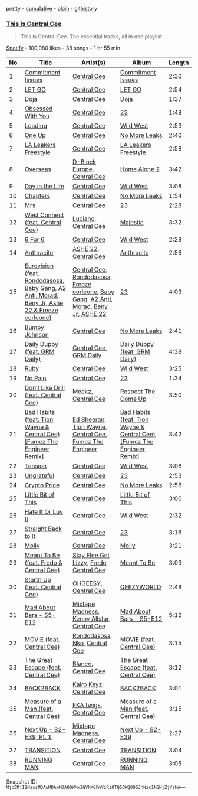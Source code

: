 pretty - [cumulative](/playlists/cumulative/37i9dQZF1DZ06evO3lYf2U.md) - [plain](/playlists/plain/37i9dQZF1DZ06evO3lYf2U) - [githistory](https://github.githistory.xyz/mackorone/spotify-playlist-archive/blob/main/playlists/plain/37i9dQZF1DZ06evO3lYf2U)

### [This Is Central Cee](https://open.spotify.com/playlist/37i9dQZF1DZ06evO3lYf2U)

> This is Central Cee\. The essential tracks, all in one playlist.

[Spotify](https://open.spotify.com/user/spotify) - 100,080 likes - 38 songs - 1 hr 55 min

| No. | Title | Artist(s) | Album | Length |
|---|---|---|---|---|
| 1 | [Commitment Issues](https://open.spotify.com/track/5w3CtwPT5e0k8zg2LyjvNN) | [Central Cee](https://open.spotify.com/artist/5H4yInM5zmHqpKIoMNAx4r) | [Commitment Issues](https://open.spotify.com/album/0RHc0eLRmJ7dFidneiGXeX) | 2:30 |
| 2 | [LET GO](https://open.spotify.com/track/3zkyus0njMCL6phZmNNEeN) | [Central Cee](https://open.spotify.com/artist/5H4yInM5zmHqpKIoMNAx4r) | [LET GO](https://open.spotify.com/album/1QYPAEk2Ksj3WPv3mvoDnL) | 2:54 |
| 3 | [Doja](https://open.spotify.com/track/3LtpKP5abr2qqjunvjlX5i) | [Central Cee](https://open.spotify.com/artist/5H4yInM5zmHqpKIoMNAx4r) | [Doja](https://open.spotify.com/album/6oECjagksATHu2UaclXrq1) | 1:37 |
| 4 | [Obsessed With You](https://open.spotify.com/track/4oxGI8yyghLuMV7ybRG3kg) | [Central Cee](https://open.spotify.com/artist/5H4yInM5zmHqpKIoMNAx4r) | [23](https://open.spotify.com/album/0SakL2ra5Cik5yQgKQBHGp) | 1:48 |
| 5 | [Loading](https://open.spotify.com/track/4vzJrkfHbCGaodPA5RY5BV) | [Central Cee](https://open.spotify.com/artist/5H4yInM5zmHqpKIoMNAx4r) | [Wild West](https://open.spotify.com/album/0aAVMtHuK9wX1mQozWvdSZ) | 2:53 |
| 6 | [One Up](https://open.spotify.com/track/6R6ZS5HYH4RdXkjEwEJO5R) | [Central Cee](https://open.spotify.com/artist/5H4yInM5zmHqpKIoMNAx4r) | [No More Leaks](https://open.spotify.com/album/1HTdVIlFgO8o2Oby5rdXs0) | 2:40 |
| 7 | [LA Leakers Freestyle](https://open.spotify.com/track/5gpyyqA9WZyWu24ESUzrkk) | [Central Cee](https://open.spotify.com/artist/5H4yInM5zmHqpKIoMNAx4r) | [LA Leakers Freestyle](https://open.spotify.com/album/5BdTpc5WQMyt0qBuJ5mDCH) | 2:58 |
| 8 | [Overseas](https://open.spotify.com/track/337kcYVjYXdLBItCw9ry3b) | [D\-Block Europe](https://open.spotify.com/artist/5VadK1havLhK1OpKYsXv9y), [Central Cee](https://open.spotify.com/artist/5H4yInM5zmHqpKIoMNAx4r) | [Home Alone 2](https://open.spotify.com/album/50ez0rCXWIf3s5cvcALStA) | 3:42 |
| 9 | [Day in the Life](https://open.spotify.com/track/1o6x7iRcDQPEEg8YPgLeVA) | [Central Cee](https://open.spotify.com/artist/5H4yInM5zmHqpKIoMNAx4r) | [Wild West](https://open.spotify.com/album/0aAVMtHuK9wX1mQozWvdSZ) | 3:08 |
| 10 | [Chapters](https://open.spotify.com/track/5DT2fVrYGbXNhMYCnEFfg2) | [Central Cee](https://open.spotify.com/artist/5H4yInM5zmHqpKIoMNAx4r) | [No More Leaks](https://open.spotify.com/album/1HTdVIlFgO8o2Oby5rdXs0) | 1:54 |
| 11 | [Mrs](https://open.spotify.com/track/0yRsHuqDYOeug4ACp38Rjt) | [Central Cee](https://open.spotify.com/artist/5H4yInM5zmHqpKIoMNAx4r) | [23](https://open.spotify.com/album/0SakL2ra5Cik5yQgKQBHGp) | 2:28 |
| 12 | [West Connect \(feat\. Central Cee\)](https://open.spotify.com/track/1Fb8gCHRkmNAaN8vytd5vg) | [Luciano](https://open.spotify.com/artist/3CJKkU0XuElRT1z8rEtIYg), [Central Cee](https://open.spotify.com/artist/5H4yInM5zmHqpKIoMNAx4r) | [Majestic](https://open.spotify.com/album/7qNuJ1DoCy9au1vdip0f7o) | 3:32 |
| 13 | [6 For 6](https://open.spotify.com/track/1tLV0GD0WXQ1Z8BKOQscti) | [Central Cee](https://open.spotify.com/artist/5H4yInM5zmHqpKIoMNAx4r) | [Wild West](https://open.spotify.com/album/0aAVMtHuK9wX1mQozWvdSZ) | 2:28 |
| 14 | [Anthracite](https://open.spotify.com/track/5gPLFBWGzFwOa3uxioiaxk) | [ASHE 22](https://open.spotify.com/artist/3tTvSeZiFDP3CY5EdPGcR4), [Central Cee](https://open.spotify.com/artist/5H4yInM5zmHqpKIoMNAx4r) | [Anthracite](https://open.spotify.com/album/1XfQIpBAJPDqT2tWPfCIss) | 2:56 |
| 15 | [Eurovision \(feat\. Rondodasosa, Baby Gang, A2 Anti, Morad, Beny Jr, Ashe 22 & Freeze corleone\)](https://open.spotify.com/track/4f5TKGvkD4TkTjr61GKNAG) | [Central Cee](https://open.spotify.com/artist/5H4yInM5zmHqpKIoMNAx4r), [Rondodasosa](https://open.spotify.com/artist/61bQ4nwIioR8w6PGxzpyY3), [Freeze corleone](https://open.spotify.com/artist/76Pl0epAMXVXJspaSuz8im), [Baby Gang](https://open.spotify.com/artist/3LvwPiJQJ0da0GurKMToV0), [A2 Anti](https://open.spotify.com/artist/3TTq94wgOIj0skk2wT8bnb), [Morad](https://open.spotify.com/artist/4az97MtWmBQ5Db3GfDh9j9), [Beny Jr](https://open.spotify.com/artist/22dFwJoRBV51ue5TGnC7Dt), [ASHE 22](https://open.spotify.com/artist/3tTvSeZiFDP3CY5EdPGcR4) | [23](https://open.spotify.com/album/0SakL2ra5Cik5yQgKQBHGp) | 4:03 |
| 16 | [Bumpy Johnson](https://open.spotify.com/track/1kxu6GYmdIdEATyPLBDAc0) | [Central Cee](https://open.spotify.com/artist/5H4yInM5zmHqpKIoMNAx4r) | [No More Leaks](https://open.spotify.com/album/1HTdVIlFgO8o2Oby5rdXs0) | 2:41 |
| 17 | [Daily Duppy \(feat\. GRM Daily\)](https://open.spotify.com/track/1JeLx7sGn3LzHLwCzd6swY) | [Central Cee](https://open.spotify.com/artist/5H4yInM5zmHqpKIoMNAx4r), [GRM Daily](https://open.spotify.com/artist/4PCeJ2EIn3YtzYYRsHHWyy) | [Daily Duppy \(feat\. GRM Daily\)](https://open.spotify.com/album/1FBhWfdHQnqphA5Dk1KFhx) | 4:38 |
| 18 | [Ruby](https://open.spotify.com/track/107TX4vj1U8We3uqDmb9oO) | [Central Cee](https://open.spotify.com/artist/5H4yInM5zmHqpKIoMNAx4r) | [Wild West](https://open.spotify.com/album/0aAVMtHuK9wX1mQozWvdSZ) | 3:25 |
| 19 | [No Pain](https://open.spotify.com/track/4G9K8NVdInl16lnn5EbJLZ) | [Central Cee](https://open.spotify.com/artist/5H4yInM5zmHqpKIoMNAx4r) | [23](https://open.spotify.com/album/0SakL2ra5Cik5yQgKQBHGp) | 1:34 |
| 20 | [Don’t Like Drill \(feat\. Central Cee\)](https://open.spotify.com/track/6LIwF5yxLwnNfVohAwSWdC) | [Meekz](https://open.spotify.com/artist/1Pm6hTRjgSkT3B4FCQpW4g), [Central Cee](https://open.spotify.com/artist/5H4yInM5zmHqpKIoMNAx4r) | [Respect The Come Up](https://open.spotify.com/album/1MLRMDDQlOdUPBUcpc7XmB) | 3:50 |
| 21 | [Bad Habits \(feat\. Tion Wayne & Central Cee\) \[Fumez The Engineer Remix\]](https://open.spotify.com/track/0VcgLoEMA06AKqPxxj2YQs) | [Ed Sheeran](https://open.spotify.com/artist/6eUKZXaKkcviH0Ku9w2n3V), [Tion Wayne](https://open.spotify.com/artist/7b79bQFziJFedJb75k6hFt), [Central Cee](https://open.spotify.com/artist/5H4yInM5zmHqpKIoMNAx4r), [Fumez The Engineer](https://open.spotify.com/artist/0ksX396B3t2Gt8kwr0BJZk) | [Bad Habits \(feat\. Tion Wayne & Central Cee\) \[Fumez The Engineer Remix\]](https://open.spotify.com/album/2P9CbLPTyNRf5OAOEs7g6C) | 3:42 |
| 22 | [Tension](https://open.spotify.com/track/1s2NSYZLIkUPhca8P5u1Vm) | [Central Cee](https://open.spotify.com/artist/5H4yInM5zmHqpKIoMNAx4r) | [Wild West](https://open.spotify.com/album/0aAVMtHuK9wX1mQozWvdSZ) | 3:08 |
| 23 | [Ungrateful](https://open.spotify.com/track/1fBaPpiFIepmaMkJqHcPBh) | [Central Cee](https://open.spotify.com/artist/5H4yInM5zmHqpKIoMNAx4r) | [23](https://open.spotify.com/album/0SakL2ra5Cik5yQgKQBHGp) | 2:53 |
| 24 | [Crypto Price](https://open.spotify.com/track/0GlNBy7uuYyc8zvr4grPVS) | [Central Cee](https://open.spotify.com/artist/5H4yInM5zmHqpKIoMNAx4r) | [No More Leaks](https://open.spotify.com/album/1HTdVIlFgO8o2Oby5rdXs0) | 2:58 |
| 25 | [Little Bit of This](https://open.spotify.com/track/4lQ87x6SYGR9E8v28xqhh2) | [Central Cee](https://open.spotify.com/artist/5H4yInM5zmHqpKIoMNAx4r) | [Little Bit of This](https://open.spotify.com/album/1bHjBmGf7FPGudZFhT83GN) | 3:00 |
| 26 | [Hate It Or Luv It](https://open.spotify.com/track/5CpnjR6DE6X3PFvmKqrw1l) | [Central Cee](https://open.spotify.com/artist/5H4yInM5zmHqpKIoMNAx4r) | [Wild West](https://open.spotify.com/album/0aAVMtHuK9wX1mQozWvdSZ) | 2:32 |
| 27 | [Straight Back to It](https://open.spotify.com/track/709MdyUol3Qfgcowmd7KV4) | [Central Cee](https://open.spotify.com/artist/5H4yInM5zmHqpKIoMNAx4r) | [23](https://open.spotify.com/album/0SakL2ra5Cik5yQgKQBHGp) | 3:16 |
| 28 | [Molly](https://open.spotify.com/track/5WO3QkGOymQew1hH2A6oNY) | [Central Cee](https://open.spotify.com/artist/5H4yInM5zmHqpKIoMNAx4r) | [Molly](https://open.spotify.com/album/5pfYw1PMmQg5qJvmBgCKyQ) | 3:21 |
| 29 | [Meant To Be \(feat\. Fredo & Central Cee\)](https://open.spotify.com/track/1pfZ8IYPDEjvdrllsYBgEC) | [Stay Flee Get Lizzy](https://open.spotify.com/artist/2oZq6t5DkE2BdGbD6x8RXh), [Fredo](https://open.spotify.com/artist/3rbtPd0NcvhO2AzMfzx90z), [Central Cee](https://open.spotify.com/artist/5H4yInM5zmHqpKIoMNAx4r) | [Meant To Be](https://open.spotify.com/album/4fZ5N0VHK0zb4JIuvft1cO) | 3:09 |
| 30 | [Startn Up \(feat\. Central Cee\)](https://open.spotify.com/track/0ZwSo1xlLnMvhi1y9Sy4LE) | [OHGEESY](https://open.spotify.com/artist/3ppQEG71r7jVpI8RudzycF), [Central Cee](https://open.spotify.com/artist/5H4yInM5zmHqpKIoMNAx4r) | [GEEZYWORLD](https://open.spotify.com/album/0kNhJM4dXKfsKbCERz7QBg) | 2:48 |
| 31 | [Mad About Bars \- S5\-E12](https://open.spotify.com/track/0vqfCYZV6GuemQSwuCVkmA) | [Mixtape Madness](https://open.spotify.com/artist/4ocdD0Bi1syVqLs1GiHqQ9), [Kenny Allstar](https://open.spotify.com/artist/2abTBfFq5PSoASI2PSysLV), [Central Cee](https://open.spotify.com/artist/5H4yInM5zmHqpKIoMNAx4r) | [Mad About Bars \- S5\-E12](https://open.spotify.com/album/3UZ8UBtWT9BFoGCQu9DDHi) | 5:12 |
| 32 | [MOVIE \(feat\. Central Cee\)](https://open.spotify.com/track/57fle7Lnf7lOXNf76r2x6C) | [Rondodasosa](https://open.spotify.com/artist/61bQ4nwIioR8w6PGxzpyY3), [Nko](https://open.spotify.com/artist/4kTOsBwxhA2Sn4PSs7PqnN), [Central Cee](https://open.spotify.com/artist/5H4yInM5zmHqpKIoMNAx4r) | [MOVIE \(feat\. Central Cee\)](https://open.spotify.com/album/0fV9Q0CVKecmGnN6hA2OTC) | 3:15 |
| 33 | [The Great Escape \(feat\. Central Cee\)](https://open.spotify.com/track/11z8FQUmPdr1JQxOlBqECS) | [Blanco](https://open.spotify.com/artist/5FxsPS1K61fHEVB3FNZw6Y), [Central Cee](https://open.spotify.com/artist/5H4yInM5zmHqpKIoMNAx4r) | [The Great Escape \(feat\. Central Cee\)](https://open.spotify.com/album/74QOvBN9TxbosknH81QoC5) | 3:12 |
| 34 | [BACK2BACK](https://open.spotify.com/track/4eMmnr7OGGfhcgMOIzeGeh) | [Kairo Keyz](https://open.spotify.com/artist/16WiaItNjYShr5vFzzg7nQ), [Central Cee](https://open.spotify.com/artist/5H4yInM5zmHqpKIoMNAx4r) | [BACK2BACK](https://open.spotify.com/album/7sR7hCcYnipqImKWJICUTI) | 3:01 |
| 35 | [Measure of a Man \(feat\. Central Cee\)](https://open.spotify.com/track/3gjKJ0RjjEddIJW0NDDZ1r) | [FKA twigs](https://open.spotify.com/artist/6nB0iY1cjSY1KyhYyuIIKH), [Central Cee](https://open.spotify.com/artist/5H4yInM5zmHqpKIoMNAx4r) | [Measure of a Man \(feat\. Central Cee\)](https://open.spotify.com/album/7ycr1XsV8SLkUBlvGIAhoG) | 3:15 |
| 36 | [Next Up \- S2\-E39, Pt\. 1](https://open.spotify.com/track/50Wk2hG12oK5hNqd6NVQSu) | [Mixtape Madness](https://open.spotify.com/artist/4ocdD0Bi1syVqLs1GiHqQ9), [Central Cee](https://open.spotify.com/artist/5H4yInM5zmHqpKIoMNAx4r) | [Next Up \- S2\-E39](https://open.spotify.com/album/1YcZcfxHqE5lDkfrWxHvbO) | 2:27 |
| 37 | [TRANSITION](https://open.spotify.com/track/1DlLCrqbalAshwtMexNkGR) | [Central Cee](https://open.spotify.com/artist/5H4yInM5zmHqpKIoMNAx4r) | [TRANSITION](https://open.spotify.com/album/4f0idcNkGHlrmbmx9d6RKW) | 3:04 |
| 38 | [RUNNING MAN](https://open.spotify.com/track/5WIC9HkQ6e09MrcOokgsuh) | [Central Cee](https://open.spotify.com/artist/5H4yInM5zmHqpKIoMNAx4r) | [RUNNING MAN](https://open.spotify.com/album/5ZhnfkIbI4NkP8tZtvR7XP) | 3:05 |

Snapshot ID: `Mjc5MjI2NzcsMDAwMDAwMDA0OWMxZGVhMGFmYzRiOTQ5OWQ0OGJhNzc1NGNjZjYzMA==`
